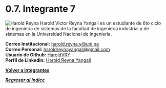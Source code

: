 # 0.7. Integrante 7
![Harold Reyna](https://github.com/user-attachments/assets/62484805-50ff-47c2-b172-ac5bacb2613e)
Harold Victor Reyna Yangali es un estudiante de 6to ciclo de ingeniería de sistemas de la facultad de ingeniería industrial y de sistemas en la Universidad Nacional de Ingeniería.

**Correo Institucional:** harold.reyna.y@uni.pe\
**Correo Personal:** haroldreynayangali@gmail.com\
**Usuario de Github:** [HaroldVRY](https://github.com/HaroldVRY)\
**Perfil de Linkedin:** [Harold Reyna Yangali](https://www.linkedin.com/in/harold-reyna-226379143)

**[Volver a integrantes](../../0/0.md)**

***[Regresar al índice](../../README.md)***


